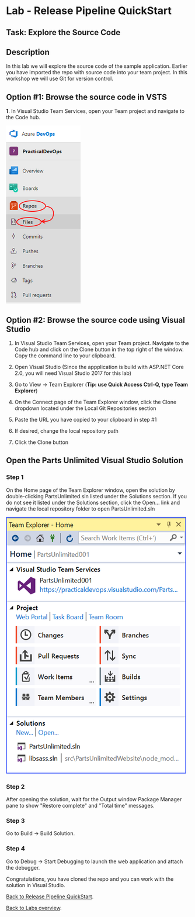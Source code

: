 ﻿# Lab - Release Pipeline QuickStart

## Task: Explore the Source Code

## Description

In this lab we will explore the source code of the sample application.
Earlier you have imported the repo with source code into your team project.
In this workshop we will use Git for version control.

## Option #1: Browse the source code in VSTS

**1**. In Visual Studio Team Services, open your Team project and navigate to the Code hub.

![Code hub](<media/VSTS-Code-Hub.png>)

## Option #2: Browse the source code using Visual Studio

1. In Visual Studio Team Services, open your Team project. Navigate to the Code hub and click on the Clone button in the top right of the window. Copy the command line to your clipboard.

2. Open Visual Studio (Since the appplication is build with ASP.NET Core 2.0, you will need Visual Studio 2017 for this lab)

3. Go to View -> Team Explorer (**Tip: use Quick Access Ctrl-Q, type Team Explorer**)

4. On the Connect page of the Team Explorer window, click the Clone dropdown located under the Local Git Repositories section

5. Paste the URL you have copied to your clipboard in step #1

6. If desired, change the local repository path

7. Click the Clone button

## Open the Parts Unlimited Visual Studio Solution

### Step 1

On the Home page of the Team Explorer window, open the solution by double-clicking PartsUnlimited.sln listed under the Solutions section.
If you do not see it listed under the Solutions section, click the Open... link and navigate the local repository folder to open PartsUnlimited.sln

![Team Explorer](<media/TeamExplorer.png>)

### Step 2

After opening the solution, wait for the Output window Package Manager pane to show "Restore complete" and "Total time" messages.

### Step 3

Go to Build -> Build Solution.

### Step 4

Go to Debug -> Start Debugging to launch the web application and attach the debugger.

Congratulations, you have cloned the repo and you can work with the solution in Visual Studio.

[Back to Release Pipeline QuickStart](./LabDescription.md).

[Back to Labs overview](../../Readme.md).